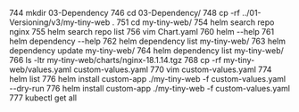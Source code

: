 
  744  mkdir 03-Dependency
  746  cd 03-Dependency/
  748  cp -rf ../01-Versioning/v3/my-tiny-web .
  751  cd my-tiny-web/
  754  helm search repo nginx
  755  helm search repo list
  756  vim Chart.yaml
  760  helm --help
  761  helm dependency --help
  762  helm dependency list my-tiny-web/
  763  helm dependency update my-tiny-web/
  764  helm dependency list my-tiny-web/
  766  ls -ltr my-tiny-web/charts/nginx-18.1.14.tgz
  768  cp -rf my-tiny-web/values.yaml custom-values.yaml
  770  vim custom-values.yaml
  774  helm list
  776  helm install custom-app ./my-tiny-web -f custom-values.yaml --dry-run
  776  helm install custom-app ./my-tiny-web -f custom-values.yaml 
  777  kubectl get all

